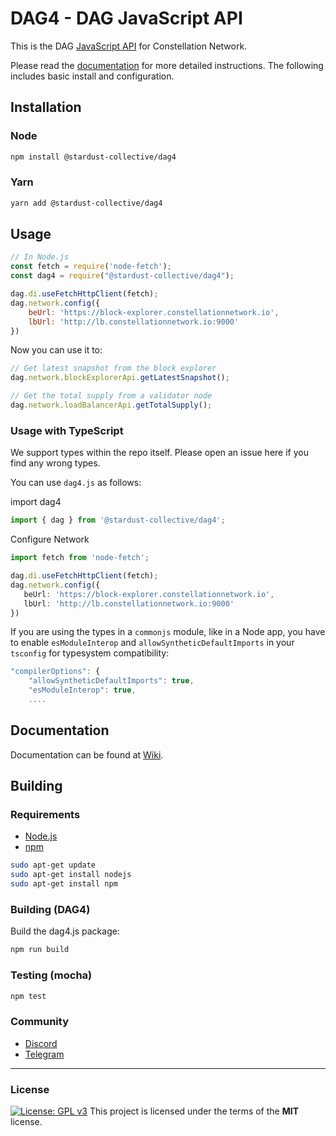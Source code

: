 
# DAG4 - DAG JavaScript API

This is the DAG [JavaScript API][docs] for Constellation Network.

Please read the [documentation][docs] for more detailed instructions. The following includes basic install and configuration.

## Installation

### Node

```bash
npm install @stardust-collective/dag4
```

### Yarn

```bash
yarn add @stardust-collective/dag4
```

## Usage

```js
// In Node.js
const fetch = require('node-fetch');
const dag4 = require("@stardust-collective/dag4");

dag.di.useFetchHttpClient(fetch);
dag.network.config({
    beUrl: 'https://block-explorer.constellationnetwork.io',
    lbUrl: 'http://lb.constellationnetwork.io:9000'
})
```

Now you can use it to:

```ts
// Get latest snapshot from the block explorer
dag.network.blockExplorerApi.getLatestSnapshot();

// Get the total supply from a validator node
dag.network.loadBalancerApi.getTotalSupply();
```

### Usage with TypeScript

We support types within the repo itself. Please open an issue here if you find any wrong types.

You can use `dag4.js` as follows:

import dag4

```typescript
import { dag } from '@stardust-collective/dag4';
```

Configure Network
```ts
import fetch from 'node-fetch';

dag.di.useFetchHttpClient(fetch);
dag.network.config({
   beUrl: 'https://block-explorer.constellationnetwork.io',
   lbUrl: 'http://lb.constellationnetwork.io:9000'
})
```

If you are using the types in a `commonjs` module, like in a Node app, you have to enable `esModuleInterop` and `allowSyntheticDefaultImports` in your `tsconfig` for typesystem compatibility:

```js
"compilerOptions": {
    "allowSyntheticDefaultImports": true,
    "esModuleInterop": true,
    ....
```

## Documentation

Documentation can be found at [Wiki][docs].

## Building

### Requirements

-   [Node.js](https://nodejs.org)
-   [npm](https://www.npmjs.com/)

```bash
sudo apt-get update
sudo apt-get install nodejs
sudo apt-get install npm
```

### Building (DAG4)

Build the dag4.js package:

```bash
npm run build
```

### Testing (mocha)

```bash
npm test
```

### Community

-   [Discord][discord-url]
-   [Telegram][telegram-url]

---
### License
[![License: GPL v3](https://img.shields.io/badge/License-MIT-blue.svg)](https://www.gnu.org/licenses/gpl-3.0)
This project is licensed under the terms of the **MIT** license.

[repo]: https://github.com/StardustCollective/dag4.js
[npm-url]: https://npmjs.org/package/dag4
[docs]: https://github.com/StardustCollective/dag4.js/wiki
[discord-url]: https://discord.gg/bb8SCX9sWk
[telegram-url]: https://t.me/StardustSupport
